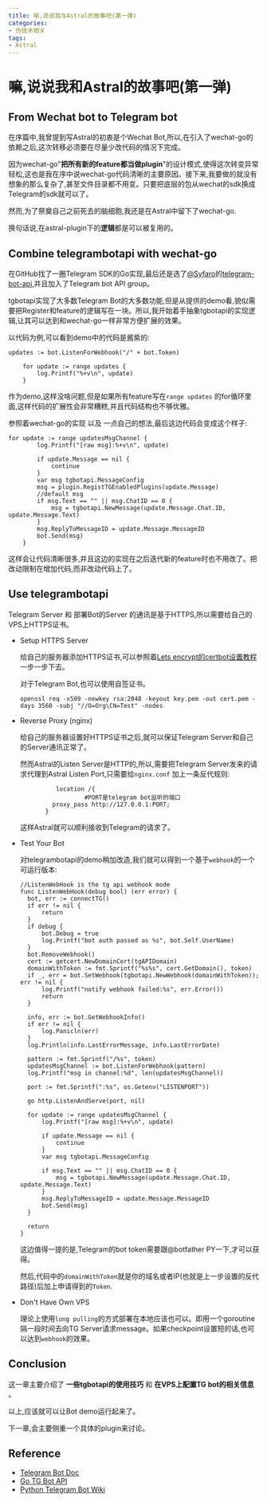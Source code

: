 ```yaml
---
title: 嘛,说说我与Astral的故事吧(第一弹)
categories:
- 伪技术相关
tags:
- Astral
---
```

# 嘛,说说我和Astral的故事吧(第一弹)

## From Wechat bot to Telegram bot

在序篇中,我曾提到写Astral的初衷是个Wechat Bot,所以,在引入了wechat-go的依赖之后,这次转移必须要在尽量少改代码的情况下完成。

因为wechat-go"**把所有新的feature都当做plugin**"的设计模式,使得这次转变异常轻松,这也是我在序中说wechat-go代码清晰的主要原因。接下来,我要做的就没有想象的那么复杂了,甚至文件目录都不用变。只要把底层的包从wechat的sdk换成Telegram的sdk就可以了。

然而,为了祭奠自己之前死去的脑细胞,我还是在Astral中留下了wechat-go.

换句话说,在astral-plugin下的**逻辑**都是可以被复用的。

## Combine telegrambotapi with wechat-go

在GitHub找了一圈Telegram SDK的Go实现,最后还是选了[@Syfaro](https://github.com/Syfaro)的[telegram-bot-api](https://github.com/go-telegram-bot-api/telegram-bot-api),并且加入了Telegram bot API group。

tgbotapi实现了大多数Telegram Bot的大多数功能,但是从提供的demo看,貌似需要把Register和feature的逻辑写在一块。所以,我开始着手抽象tgbotapi的实现逻辑,让其可以达到和wechat-go一样非常方便扩展的效果。

以代码为例,可以看到demo中的代码是酱紫的:

    updates := bot.ListenForWebhook("/" + bot.Token)

    	for update := range updates {
    		log.Printf("%+v\n", update)
    	}

作为demo,这样没啥问题,但是如果所有feature写在`range updates` 的for循环里面,这样代码的扩展性会非常糟糕,并且代码结构也不够优雅。

参照着wechat-go的实现 以及 一点自己的想法,最后这边代码会变成这个样子:

    for update := range updatesMsgChannel {
    		log.Printf("[raw msg]:%+v\n", update)

    		if update.Message == nil {
    			continue
    		}
    		var msg tgbotapi.MessageConfig
    		msg = plugin.RegistTGEnabledPlugins(update.Message)
    		//default msg
    		if msg.Text == "" || msg.ChatID == 0 {
    			msg = tgbotapi.NewMessage(update.Message.Chat.ID, update.Message.Text)
    		}
    		msg.ReplyToMessageID = update.Message.MessageID
    		bot.Send(msg)
    	}

这样会让代码清晰很多,并且这边的实现在之后迭代新的feature时也不用改了。把改动限制在增加代码,而非改动代码上了。

## Use telegrambotapi

Telegram Server 和 部署Bot的Server 的通讯是基于HTTPS,所以需要给自己的VPS上HTTPS证书。

- Setup HTTPS Server

  给自己的服务器添加HTTPS证书,可以参照着[Lets encrypt的certbot设置教程](https://certbot.eff.org/)一步一步下去。

  对于Telegram Bot,也可以使用自签证书。

      openssl req -x509 -newkey rsa:2048 -keyout key.pem -out cert.pem -days 3560 -subj "//O=Org\CN=Test" -nodes

- Reverse Proxy (nginx)

  给自己的服务器设置好HTTPS证书之后,就可以保证Telegram Server和自己的Server通讯正常了。

  然而Astral的Listen Server是HTTP的,所以,需要把Telegram Server发来的请求代理到Astral Listen Port,只需要给`nginx.conf` 加上一条反代规则:

      			location /{
      					#PORT是telegram bot监听的端口
               proxy_pass http://127.0.0.1:PORT;
             }

  这样Astral就可以顺利接收到Telegram的请求了。

- Test Your Bot

  对telegrambotapi的demo稍加改造,我们就可以得到一个基于`webhook`的一个可运行版本:

      //ListenWebHook is the tg api webhook mode
      func ListenWebHook(debug bool) (err error) {
      	bot, err := connectTG()
      	if err != nil {
      		return
      	}
      	if debug {
      		bot.Debug = true
      		log.Printf("bot auth passed as %s", bot.Self.UserName)
      	}
      	bot.RemoveWebhook()
      	cert := getcert.NewDomainCert(tgAPIDomain)
      	domainWithToken := fmt.Sprintf("%s%s", cert.GetDomain(), token)
      	if _, err = bot.SetWebhook(tgbotapi.NewWebhook(domainWithToken)); err != nil {
      		log.Printf("notify webhook failed:%s", err.Error())
      		return
      	}

      	info, err := bot.GetWebhookInfo()
      	if err != nil {
      		log.Panicln(err)
      	}
      	log.Println(info.LastErrorMessage, info.LastErrorDate)

      	pattern := fmt.Sprintf("/%s", token)
      	updatesMsgChannel := bot.ListenForWebhook(pattern)
      	log.Printf("msg in channel:%d", len(updatesMsgChannel))

      	port := fmt.Sprintf(":%s", os.Getenv("LISTENPORT"))

      	go http.ListenAndServe(port, nil)

      	for update := range updatesMsgChannel {
      		log.Printf("[raw msg]:%+v\n", update)

      		if update.Message == nil {
      			continue
      		}
      		var msg tgbotapi.MessageConfig

      		if msg.Text == "" || msg.ChatID == 0 {
      			msg = tgbotapi.NewMessage(update.Message.Chat.ID, update.Message.Text)
      		}
      		msg.ReplyToMessageID = update.Message.MessageID
      		bot.Send(msg)
      	}

      	return
      }

  这边值得一提的是,Telegram的bot token需要跟@botfather PY一下,才可以获得。

  然后,代码中的`domainWithToken`就是你的域名或者IP(也就是上一步设置的反代路径)后加上申请得到的`Token`.

- Don't Have Own VPS

  理论上使用`long pulling`的方式部署在本地应该也可以。即用一个goroutine隔一段时间去向TG Server请求message。如果checkpoint设置短的话,也可以达到`webhook`的效果。

## Conclusion

  这一章主要介绍了 **一些tgbotapi的使用技巧** 和 **在VPS上配置TG bot的相关信息** 。

  以上,应该就可以让Bot demo运行起来了。

下一章,会主要侧重一个具体的plugin来讨论。  

## Reference

- [Telegram Bot Doc](https://core.telegram.org/bots/api#getting-updates)
- [Go TG Bot API](https://github.com/go-telegram-bot-api/telegram-bot-api/blob/master/README.md)
- [Python Telegram Bot Wiki](https://github.com/python-telegram-bot/python-telegram-bot/wiki/Webhooks)
